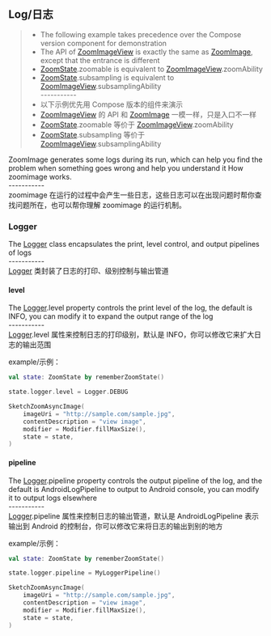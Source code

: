 ## Log/日志

> * The following example takes precedence over the Compose version component for demonstration
> * The API of [ZoomImageView] is exactly the same as [ZoomImage], except that the entrance is
    different
> * [ZoomState].zoomable is equivalent to [ZoomImageView].zoomAbility
> * [ZoomState].subsampling is equivalent to [ZoomImageView].subsamplingAbility
    <br>-----------</br>
> * 以下示例优先用 Compose 版本的组件来演示
> * [ZoomImageView] 的 API 和 [ZoomImage] 一模一样，只是入口不一样
> * [ZoomState].zoomable 等价于 [ZoomImageView].zoomAbility
> * [ZoomState].subsampling 等价于 [ZoomImageView].subsamplingAbility

ZoomImage generates some logs during its run, which can help you find the problem when something
goes wrong and help you understand it
How zoomimage works.
<br>-----------</br>
zoomimage 在运行的过程中会产生一些日志，这些日志可以在出现问题时帮你查找问题所在，也可以帮你理解
zoomimage 的运行机制。

### Logger

The [Logger] class encapsulates the print, level control, and output pipelines of logs
<br>-----------</br>
[Logger] 类封装了日志的打印、级别控制与输出管道

#### level

The [Logger].level property controls the print level of the log, the default is INFO, you can modify
it to expand the output range of the log
<br>-----------</br>
[Logger].level 属性来控制日志的打印级别，默认是 INFO，你可以修改它来扩大日志的输出范围

example/示例：

```kotlin
val state: ZoomState by rememberZoomState()

state.logger.level = Logger.DEBUG

SketchZoomAsyncImage(
    imageUri = "http://sample.com/sample.jpg",
    contentDescription = "view image",
    modifier = Modifier.fillMaxSize(),
    state = state,
)
```

#### pipeline

The [Logger].pipeline property controls the output pipeline of the log, and the default is
AndroidLogPipeline to output to Android
console, you can modify it to output logs elsewhere
<br>-----------</br>
[Logger].pipeline 属性来控制日志的输出管道，默认是 AndroidLogPipeline 表示输出到 Android
的控制台，你可以修改它来将日志的输出到别的地方

example/示例：

```kotlin
val state: ZoomState by rememberZoomState()

state.logger.pipeline = MyLoggerPipeline()

SketchZoomAsyncImage(
    imageUri = "http://sample.com/sample.jpg",
    contentDescription = "view image",
    modifier = Modifier.fillMaxSize(),
    state = state,
)
```

[ZoomImageView]: ../../zoomimage-view/src/main/java/com/github/panpf/zoomimage/ZoomImageView.kt

[ZoomImage]: ../../zoomimage-compose/src/main/java/com/github/panpf/zoomimage/ZoomImage.kt

[ZoomState]: ../../zoomimage-compose/src/main/java/com/github/panpf/zoomimage/compose/ZoomState.kt

[Logger]: ../../zoomimage-core/src/main/java/com/github/panpf/zoomimage/Logger.kt